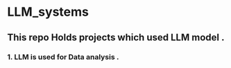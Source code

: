 # LLM_systems

## This repo Holds projects which used LLM model .

### 1. LLM is used for Data analysis .